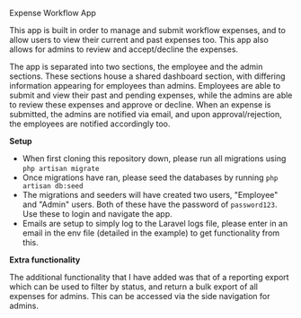 Expense Workflow App

This app is built in order to manage and submit workflow expenses, and to allow users to view their current and past expenses too. This app also allows for admins to review and accept/decline the expenses.

The app is separated into two sections, the employee and the admin sections. These sections house a shared dashboard section, with differing information appearing for employees than admins. Employees are able to submit and view their past and pending expenses, while the admins are able to review these expenses and approve or decline. When an expense is submitted, the admins are notified via email, and upon approval/rejection, the employees are notified accordingly too.

**Setup**

- When first cloning this repository down, please run all migrations using `php artisan migrate`
- Once migrations have ran, please seed the databases by running `php artisan db:seed`
- The migrations and seeders will have created two users, "Employee" and "Admin" users. Both of these have the password of `password123`. Use these to login and navigate the app.
- Emails are setup to simply log to the Laravel logs file, please enter in an email in the env file (detailed in the example) to get functionality from this.

**Extra functionality**

The additional functionality that I have added was that of a reporting export which can be used to filter by status, and return a bulk export of all expenses for admins. This can be accessed via the side navigation for admins.
